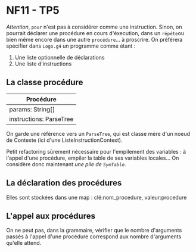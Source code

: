 # NF11 - TP5

*Attention*, `pour` n'est pas à considérer comme une instruction. Sinon, on pourrait déclarer une procédure en cours d'éxecution, dans un `répéte`ou bien même encore dans une autre `procédure`... à proscrire.
On préférera spécifier dans `Logo.g4` un programme comme étant :
1. Une liste optionnelle de déclarations
2. Une liste d'instructions

## La classe procédure
| Procédure |
| --------- |
| params: String[] |
| instructions: ParseTree |

On garde une référence vers un `ParseTree`, qui est classe mère d'un noeud de Contexte (ici d'une ListeInstructionContext).

Petit refactoring sûrement nécessaire pour l'empilement des variables : à l'appel d'une procédure, empiler la table de ses variables locales...
On considère donc maintenant *une pile de `SymTable`*.

## La déclaration des procédures
Elles sont stockées dans une map : clé:nom_procedure, valeur:procedure

## L'appel aux procédures
On ne peut pas, dans la grammaire, vérifier que le nombre d'arguments passés à l'appel d'une procédure correspond aux nombre d'arguments qu'elle attend.
